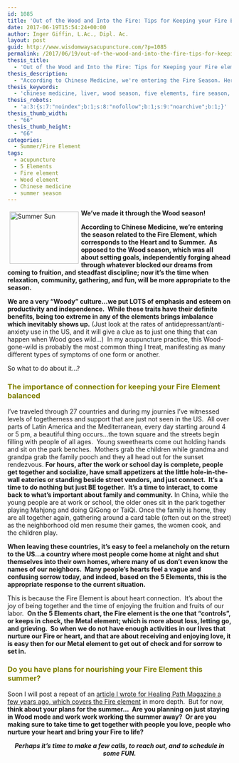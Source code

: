 ```yaml
---
id: 1085
title: 'Out of the Wood and Into the Fire: Tips for Keeping your Fire Element Balanced This Summer'
date: 2017-06-19T15:54:24+00:00
author: Inger Giffin, L.Ac., Dipl. Ac.
layout: post
guid: http://www.wisdomwaysacupuncture.com/?p=1085
permalink: /2017/06/19/out-of-the-wood-and-into-the-fire-tips-for-keeping-your-fire-element-balanced-this-summer/
thesis_title:
  - 'Out of the Wood and Into the Fire: Tips for Keeping your Fire element balanced this Summer'
thesis_description:
  - "According to Chinese Medicine, we're entering the Fire Season. Here's tips for helping our Fire element stay balanced."
thesis_keywords:
  - 'chinese medicine, liver, wood season, five elements, fire season, acupuncture, '
thesis_robots:
  - 'a:3:{s:7:"noindex";b:1;s:8:"nofollow";b:1;s:9:"noarchive";b:1;}'
thesis_thumb_width:
  - "66"
thesis_thumb_height:
  - "66"
categories:
  - Summer/Fire Element
tags:
  - acupuncture
  - 5 Elements
  - Fire element
  - Wood element
  - Chinese medicine
  - summer season
---
```

<img src="http://ih.constantcontact.com/fs085/1102844965003/img/79.jpg" alt="Summer Sun" width="155.4" height="116.4" align="left" border="0" hspace="5" vspace="5" />**We&#8217;ve made it through the Wood season!**

**According to Chinese Medicine, we&#8217;re entering the season related to the Fire Element, which corresponds to the Heart and to Summer.  As opposed to the Wood season, which was all about setting goals, independently forging ahead through whatever blocked our dreams from coming to fruition, and steadfast discipline; now it&#8217;s the time when relaxation, community, gathering, and fun, will be more appropriate to the season.**

**We are a very &#8220;Woody&#8221; culture&#8230;we put LOTS of emphasis and esteem on productivity and independence.  While these traits have their definite benefits, being too extreme in any of the elements brings imbalance which inevitably shows up.** (Just look at the rates of antidepressant/anti-anxiety use in the US, and it will give a clue as to just one thing that can happen when Wood goes wild&#8230;)  In my acupuncture practice, this Wood-gone-wild is probably the most common thing I treat, manifesting as many different types of symptoms of one form or another.

So what to do about it&#8230;?

### <span style="color: #808000;">The importance of connection for keeping your Fire Element balanced</span>

I&#8217;ve traveled through 27 countries and during my journies I&#8217;ve witnessed levels of togetherness and support that are just not seen in the US.  All over parts of Latin America and the Mediterranean, every day starting around 4 or 5 pm, a beautiful thing occurs&#8230;the town square and the streets begin filling with people of all ages.  Young sweethearts come out holding hands and sit on the park benches.  Mothers grab the children while grandma and grandpa grab the family pooch and they all head out for the sunset rendezvous. **For hours, after the work or school day is complete, people get together and socialize, have small appetizers at the little hole-in-the-wall eateries or standing beside street vendors, and just connect.  It&#8217;s a time to do nothing but just BE together.  It&#8217;s a time to interact, to come back to what&#8217;s important about family and community.** In China, while the young people are at work or school, the older ones sit in the park together playing Mahjong and doing QiGong or TaiQi. Once the family is home, they are all together again, gathering around a card table (often out on the street) as the neighborhood old men resume their games, the women cook, and the children play.

**When leaving these countries, it&#8217;s easy to feel a melancholy on the return to the US&#8230;a country where most people come home at night and shut themselves into their own homes, where many of us don&#8217;t even know the names of our neighbors.  Many people&#8217;s hearts feel a vague and confusing sorrow today, and indeed, based on the 5 Elements, this is the appropriate response to the current situation.**

This is because the Fire Element is about heart connection.  It&#8217;s about the joy of being together and the time of enjoying the fruition and fruits of our labor.  **On the 5 Elements chart, the Fire element is the one that &#8220;controls&#8221;, or keeps in check, the Metal element; which is more about loss, letting go, and grieving.  So when we do not have enough activities in our lives that nurture our Fire or heart, and that are about receiving and enjoying love, it is easy then for our Metal element to get out of check and for sorrow to set in.**

### <span style="color: #808000;">Do you have plans for nourishing your Fire Element this summer?</span>

Soon I will post a repeat of an [article I wrote for Healing Path Magazine a few years ago, which covers the Fire element](http://www.wisdomwaysacupuncture.com/2017/05/23/into-the-fire-we-go-more-tips-from-an-acupuncturist-for-staying-balanced-in-summer/) in more depth.  But for now, **think about your plans for the summer&#8230;  Are you planning on just staying in Wood mode and work work working the summer away?  Or are you making sure to take time to get together with people you love, people who nurture your heart and bring your Fire to life?** 

<p style="text-align: center;">
  <em><strong>Perhaps it&#8217;s time to make a few calls, to reach out, and to schedule in some FUN.</strong></em>
</p>